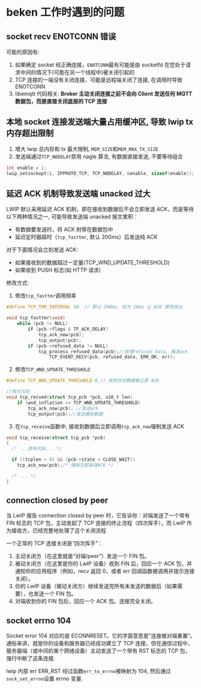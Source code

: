 # beken 工作时遇到的问题

## socket recv ENOTCONN 错误

可能的原因有:

1. 如果确定 socket 经正确连接，`ENOTCONN`最有可能是由 socketfd 在您处于请求中间的情况下(可能在另一个线程中)被关闭引起的
1. TCP 连接的一端没有关闭连接，可能是远程端关闭了连接, 在调用时导致 ENOTCONN
1. libemqtt 代码相关: **Broker 主动关闭连接之前不会向 Client 发送任何 MQTT 数据包，而是直接关闭底层的 TCP 连接**

## 本地 socket 连接发送端大量占用缓冲区, 导致 lwip tx 内存超出限制

1. 增大 lwip 总内存和 tx 最大限制, `MEM_SIZE`和`MEM_MAX_TX_SIZE`
1. 发送端通过`TCP_NODELAY`禁用 nagle 算法, 有数据直接发送, 不要等待组合

```c
int enable = 1;
lwip_setsockopt(i, IPPROTO_TCP, TCP_NODELAY, &enable, sizeof(enable));
```

## 延迟 ACK 机制导致发送端 unacked 过大

LWIP 默认采用延迟 ACK 机制，即在接收到数据后不会立即发送 ACK，而是等待以下两种情况之一, 可能导致发送端 unacked 报文累积：

- 有数据要发送时，将 ACK 附带在数据包中
- 延迟定时器超时（`tcp_fasttmr`, 默认 200ms）后发送纯 ACK

对于下面情况会立刻发送 ACK:

- 如果接收到的数据超过一定量(TCP_WND_UPDATE_THRESHOLD)
- 如果收到 PUSH 标志(如 HTTP 请求)

修改方式:

1. 修改`tcp_fasttmr`调用频率

```c
#define TCP_TMR_INTERVAL 10  // 默认 200ms，改为 10ms 让 ACK 更快发出

void tcp_fasttmr(void)
    while (pcb != NULL)
        if (pcb->flags & TF_ACK_DELAY)
            tcp_ack_now(pcb);
            tcp_output(pcb);
        if (pcb->refused_data != NULL)
            tcp_process_refused_data(pcb);//处理refused data, 触发ack
                TCP_EVENT_RECV(pcb, refused_data, ERR_OK, err);
```

2. 修改`TCP_WND_UPDATE_THRESHOLD`

```c
#define TCP_WND_UPDATE_THRESHOLD 0 // 收到任何数据都立即 ACK

//相关代码
void tcp_recved(struct tcp_pcb *pcb, u16_t len)
    if (wnd_inflation >= TCP_WND_UPDATE_THRESHOLD)
        tcp_ack_now(pcb); //发送ack
        tcp_output(pcb);//发送缓存数据
```

3. 在`tcp_receive`函数中, 接收到数据后立即调用`tcp_ack_now`强制发送 ACK

```c
void tcp_receive(struct tcp_pcb *pcb)
{
  /* ...原有代码... */

  if ((tcplen > 0) && (pcb->state < CLOSE_WAIT))
    tcp_ack_now(pcb);/* 强制立即发送ACK */

  /* ... */
}
```

## connection closed by peer

当 LwIP 报告 connection closed by peer 时，它告诉你：对端发送了一个带有 FIN 标志的 TCP 包，主动发起了 TCP 连接的终止流程（四次挥手），而 LwIP 作为接收方，已经完整地处理了这个关闭流程

一个正常的 TCP 连接关闭是“四次挥手”：

1. 主动关闭方（在这里就是“对端/peer”）发送一个 FIN 包。
1. 被动关闭方（在这里是你的 LwIP 设备）收到 FIN 后，回应一个 ACK 包，并通知你的应用程序（例如，recv 返回 0，或者 err 回调函数被调用并提示连接关闭）。
1. 你的 LwIP 设备（被动关闭方）继续发送完所有未发送的数据后（如果需要），也发送一个 FIN 包。
1. 对端收到你的 FIN 包后，回应一个 ACK 包。连接完全关闭。

## socket errno 104

Socket error 104 对应的是 ECONNRESET。它的字面意思是“连接被对端重置”。通俗来讲，就是你的设备和服务器已经成功建立了 TCP 连接，但在通信过程中，服务器端（或中间的某个网络设备）主动发送了一个带有 RST 标志的 TCP 包，强行中断了这条连接.

lwip 内部 err ERR_RST 经过函数`err_to_errno`被映射为 104, 然后通过`sock_set_errno`设置 errno 变量.
